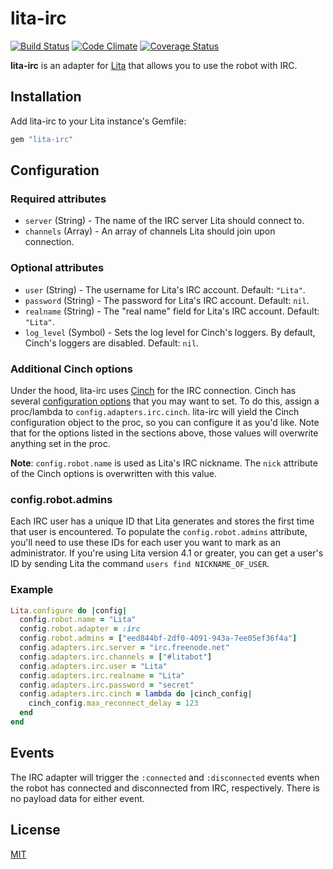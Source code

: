 # lita-irc

[![Build Status](https://travis-ci.org/jimmycuadra/lita-irc.png?branch=master)](https://travis-ci.org/jimmycuadra/lita-irc)
[![Code Climate](https://codeclimate.com/github/jimmycuadra/lita-irc.png)](https://codeclimate.com/github/jimmycuadra/lita-irc)
[![Coverage Status](https://coveralls.io/repos/jimmycuadra/lita-irc/badge.png)](https://coveralls.io/r/jimmycuadra/lita-irc)

**lita-irc** is an adapter for [Lita](https://github.com/jimmycuadra/lita) that allows you to use the robot with IRC.

## Installation

Add lita-irc to your Lita instance's Gemfile:

``` ruby
gem "lita-irc"
```

## Configuration

### Required attributes

* `server` (String) - The name of the IRC server Lita should connect to.
* `channels` (Array<String>) - An array of channels Lita should join upon connection.

### Optional attributes

* `user` (String) - The username for Lita's IRC account. Default: `"Lita"`.
* `password` (String) - The password for Lita's IRC account. Default: `nil`.
* `realname` (String) - The "real name" field for Lita's IRC account. Default: `"Lita"`.
* `log_level` (Symbol) - Sets the log level for Cinch's loggers. By default, Cinch's loggers are disabled. Default: `nil`.

### Additional Cinch options

Under the hood, lita-irc uses [Cinch](https://github.com/cinchrb/cinch) for the IRC connection. Cinch has several [configuration options](http://www.rubydoc.info/github/cinchrb/cinch/file/docs/bot_options.md) that you may want to set. To do this, assign a proc/lambda to `config.adapters.irc.cinch`. lita-irc will yield the Cinch configuration object to the proc, so you can configure it as you'd like. Note that for the options listed in the sections above, those values will overwrite anything set in the proc.

**Note**: `config.robot.name` is used as Lita's IRC nickname. The `nick` attribute of the Cinch options is overwritten with this value.

### config.robot.admins

Each IRC user has a unique ID that Lita generates and stores the first time that user is encountered. To populate the `config.robot.admins` attribute, you'll need to use these IDs for each user you want to mark as an administrator. If you're using Lita version 4.1 or greater, you can get a user's ID by sending Lita the command `users find NICKNAME_OF_USER`.

### Example

``` ruby
Lita.configure do |config|
  config.robot.name = "Lita"
  config.robot.adapter = :irc
  config.robot.admins = ["eed844bf-2df0-4091-943a-7ee05ef36f4a"]
  config.adapters.irc.server = "irc.freenode.net"
  config.adapters.irc.channels = ["#litabot"]
  config.adapters.irc.user = "Lita"
  config.adapters.irc.realname = "Lita"
  config.adapters.irc.password = "secret"
  config.adapters.irc.cinch = lambda do |cinch_config|
    cinch_config.max_reconnect_delay = 123
  end
end
```

## Events

The IRC adapter will trigger the `:connected` and `:disconnected` events when the robot has connected and disconnected from IRC, respectively. There is no payload data for either event.

## License

[MIT](http://opensource.org/licenses/MIT)
